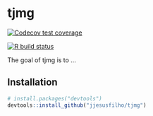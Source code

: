 
<!-- README.md is generated from README.Rmd. Please edit that file -->

# tjmg

<!-- badges: start -->

[![Codecov test
coverage](https://codecov.io/gh/jjesusfilho/tjmg/branch/master/graph/badge.svg)](https://codecov.io/gh/jjesusfilho/tjmg?branch=master)
<!-- badges: end -->

<!-- badges: start -->

[![R build
status](https://github.com/jjesusfilho/tjmg/workflows/R-CMD-check/badge.svg)](https://github.com/jjesusfilho/tjmg/actions)
<!-- badges: end -->

The goal of tjmg is to …

## Installation

``` r
# install.packages("devtools")
devtools::install_github("jjesusfilho/tjmg")
```
